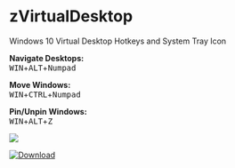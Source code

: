 # zVirtualDesktop
Windows 10 Virtual Desktop Hotkeys and System Tray Icon

__Navigate Desktops:__  
<kbd>WIN</kbd>+<kbd>ALT</kbd>+<kbd>Numpad</kbd>

__Move Windows:__  
<kbd>WIN</kbd>+<kbd>CTRL</kbd>+<kbd>Numpad</kbd>

__Pin/Unpin Windows:__  
<kbd>WIN</kbd>+<kbd>ALT</kbd>+<kbd>Z</kbd>

![](https://github.com/mzomparelli/zVirtualDesktop/blob/master/Screenshot.png?raw=true)

[![Download](https://raw.githubusercontent.com/Eun/MoveToDesktop/res/download.png)](https://github.com/mzomparelli/zVirtualDesktop/blob/master/zVirtualDesktop/bin/Release/zVirtualDesktop.zip?raw=true)
